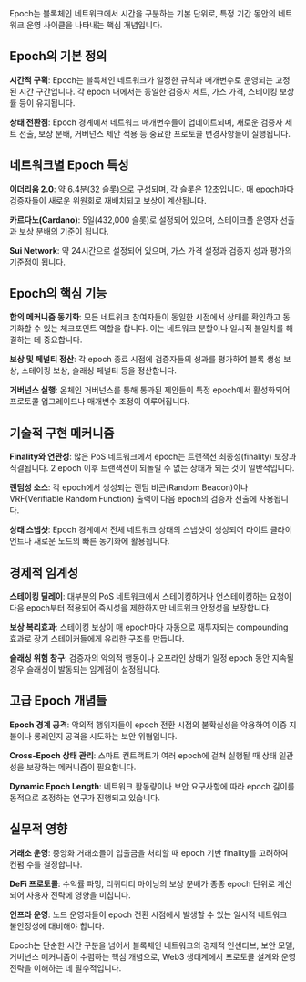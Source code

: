 Epoch는 블록체인 네트워크에서 시간을 구분하는 기본 단위로, 특정 기간 동안의 네트워크 운영 사이클을 나타내는 핵심 개념입니다.

## Epoch의 기본 정의

**시간적 구획**: Epoch는 블록체인 네트워크가 일정한 규칙과 매개변수로 운영되는 고정된 시간 구간입니다. 각 epoch 내에서는 동일한 검증자 세트, 가스 가격, 스테이킹 보상률 등이 유지됩니다.

**상태 전환점**: Epoch 경계에서 네트워크 매개변수들이 업데이트되며, 새로운 검증자 세트 선출, 보상 분배, 거버넌스 제안 적용 등 중요한 프로토콜 변경사항들이 실행됩니다.

## 네트워크별 Epoch 특성

**이더리움 2.0**: 약 6.4분(32 슬롯)으로 구성되며, 각 슬롯은 12초입니다. 매 epoch마다 검증자들이 새로운 위원회로 재배치되고 보상이 계산됩니다.

**카르다노(Cardano)**: 5일(432,000 슬롯)로 설정되어 있으며, 스테이크풀 운영자 선출과 보상 분배의 기준이 됩니다.

**Sui Network**: 약 24시간으로 설정되어 있으며, 가스 가격 설정과 검증자 성과 평가의 기준점이 됩니다.

## Epoch의 핵심 기능

**합의 메커니즘 동기화**: 모든 네트워크 참여자들이 동일한 시점에서 상태를 확인하고 동기화할 수 있는 체크포인트 역할을 합니다. 이는 네트워크 분할이나 일시적 불일치를 해결하는 데 중요합니다.

**보상 및 페널티 정산**: 각 epoch 종료 시점에 검증자들의 성과를 평가하여 블록 생성 보상, 스테이킹 보상, 슬래싱 페널티 등을 정산합니다.

**거버넌스 실행**: 온체인 거버넌스를 통해 통과된 제안들이 특정 epoch에서 활성화되어 프로토콜 업그레이드나 매개변수 조정이 이루어집니다.

## 기술적 구현 메커니즘

**Finality와 연관성**: 많은 PoS 네트워크에서 epoch는 트랜잭션 최종성(finality) 보장과 직결됩니다. 2 epoch 이후 트랜잭션이 되돌릴 수 없는 상태가 되는 것이 일반적입니다.

**랜덤성 소스**: 각 epoch에서 생성되는 랜덤 비콘(Random Beacon)이나 VRF(Verifiable Random Function) 출력이 다음 epoch의 검증자 선출에 사용됩니다.

**상태 스냅샷**: Epoch 경계에서 전체 네트워크 상태의 스냅샷이 생성되어 라이트 클라이언트나 새로운 노드의 빠른 동기화에 활용됩니다.

## 경제적 임계성

**스테이킹 딜레이**: 대부분의 PoS 네트워크에서 스테이킹하거나 언스테이킹하는 요청이 다음 epoch부터 적용되어 즉시성을 제한하지만 네트워크 안정성을 보장합니다.

**보상 복리효과**: 스테이킹 보상이 매 epoch마다 자동으로 재투자되는 compounding 효과로 장기 스테이커들에게 유리한 구조를 만듭니다.

**슬래싱 위험 창구**: 검증자의 악의적 행동이나 오프라인 상태가 일정 epoch 동안 지속될 경우 슬래싱이 발동되는 임계점이 설정됩니다.

## 고급 Epoch 개념들

**Epoch 경계 공격**: 악의적 행위자들이 epoch 전환 시점의 불확실성을 악용하여 이중 지불이나 롱레인지 공격을 시도하는 보안 위협입니다.

**Cross-Epoch 상태 관리**: 스마트 컨트랙트가 여러 epoch에 걸쳐 실행될 때 상태 일관성을 보장하는 메커니즘이 필요합니다.

**Dynamic Epoch Length**: 네트워크 활동량이나 보안 요구사항에 따라 epoch 길이를 동적으로 조정하는 연구가 진행되고 있습니다.

## 실무적 영향

**거래소 운영**: 중앙화 거래소들이 입출금을 처리할 때 epoch 기반 finality를 고려하여 컨펌 수를 결정합니다.

**DeFi 프로토콜**: 수익률 파밍, 리퀴디티 마이닝의 보상 분배가 종종 epoch 단위로 계산되어 사용자 전략에 영향을 미칩니다.

**인프라 운영**: 노드 운영자들이 epoch 전환 시점에서 발생할 수 있는 일시적 네트워크 불안정성에 대비해야 합니다.

Epoch는 단순한 시간 구분을 넘어서 블록체인 네트워크의 경제적 인센티브, 보안 모델, 거버넌스 메커니즘이 수렴하는 핵심 개념으로, Web3 생태계에서 프로토콜 설계와 운영 전략을 이해하는 데 필수적입니다.